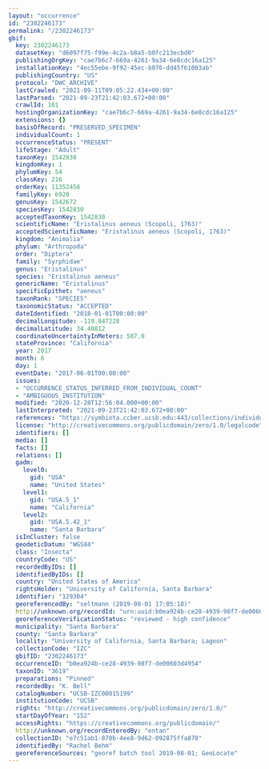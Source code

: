 ```yaml
---
layout: "occurrence"
id: "2302246173"
permalink: "/2302246173"
gbif:
  key: 2302246173
  datasetKey: "d6097f75-f99e-4c2a-b8a5-b0fc213ecbd0"
  publishingOrgKey: "cae7b6c7-669a-4261-9a34-6e8cdc16a125"
  installationKey: "4ec55ebe-9f92-45ec-b076-dd45f61003ab"
  publishingCountry: "US"
  protocol: "DWC_ARCHIVE"
  lastCrawled: "2021-09-11T09:05:22.434+00:00"
  lastParsed: "2021-09-23T21:42:03.672+00:00"
  crawlId: 161
  hostingOrganizationKey: "cae7b6c7-669a-4261-9a34-6e8cdc16a125"
  extensions: {}
  basisOfRecord: "PRESERVED_SPECIMEN"
  individualCount: 1
  occurrenceStatus: "PRESENT"
  lifeStage: "Adult"
  taxonKey: 1542830
  kingdomKey: 1
  phylumKey: 54
  classKey: 216
  orderKey: 11352458
  familyKey: 6920
  genusKey: 1542672
  speciesKey: 1542830
  acceptedTaxonKey: 1542830
  scientificName: "Eristalinus aeneus (Scopoli, 1763)"
  acceptedScientificName: "Eristalinus aeneus (Scopoli, 1763)"
  kingdom: "Animalia"
  phylum: "Arthropoda"
  order: "Diptera"
  family: "Syrphidae"
  genus: "Eristalinus"
  species: "Eristalinus aeneus"
  genericName: "Eristalinus"
  specificEpithet: "aeneus"
  taxonRank: "SPECIES"
  taxonomicStatus: "ACCEPTED"
  dateIdentified: "2018-01-01T00:00:00"
  decimalLongitude: -119.847228
  decimalLatitude: 34.40812
  coordinateUncertaintyInMeters: 587.0
  stateProvince: "California"
  year: 2017
  month: 6
  day: 1
  eventDate: "2017-06-01T00:00:00"
  issues:
  - "OCCURRENCE_STATUS_INFERRED_FROM_INDIVIDUAL_COUNT"
  - "AMBIGUOUS_INSTITUTION"
  modified: "2020-12-28T12:56:04.000+00:00"
  lastInterpreted: "2021-09-23T21:42:03.672+00:00"
  references: "https://symbiota.ccber.ucsb.edu:443/collections/individual/index.php?occid=129304"
  license: "http://creativecommons.org/publicdomain/zero/1.0/legalcode"
  identifiers: []
  media: []
  facts: []
  relations: []
  gadm:
    level0:
      gid: "USA"
      name: "United States"
    level1:
      gid: "USA.5_1"
      name: "California"
    level2:
      gid: "USA.5.42_1"
      name: "Santa Barbara"
  isInCluster: false
  geodeticDatum: "WGS84"
  class: "Insecta"
  countryCode: "US"
  recordedByIDs: []
  identifiedByIDs: []
  country: "United States of America"
  rightsHolder: "University of California, Santa Barbara"
  identifier: "129304"
  georeferencedBy: "seltmann (2019-08-01 17:05:18)"
  http://unknown.org/recordId: "urn:uuid:b0ea924b-ce28-4939-98f7-de00603d4954"
  georeferenceVerificationStatus: "reviewed - high confidence"
  municipality: "Santa Barbara"
  county: "Santa Barbara"
  locality: "University of California, Santa Barbara; Lagoon"
  collectionCode: "IZC"
  gbifID: "2302246173"
  occurrenceID: "b0ea924b-ce28-4939-98f7-de00603d4954"
  taxonID: "3619"
  preparations: "Pinned"
  recordedBy: "K. Bell"
  catalogNumber: "UCSB-IZC00015199"
  institutionCode: "UCSB"
  rights: "http://creativecommons.org/publicdomain/zero/1.0/"
  startDayOfYear: "152"
  accessRights: "https://creativecommons.org/publicdomain/"
  http://unknown.org/recordEnteredBy: "entan"
  collectionID: "e7c51ab1-870b-4ee8-9d62-092875ffa870"
  identifiedBy: "Rachel Behm"
  georeferenceSources: "georef batch tool 2019-08-01; GeoLocate"
---
```


